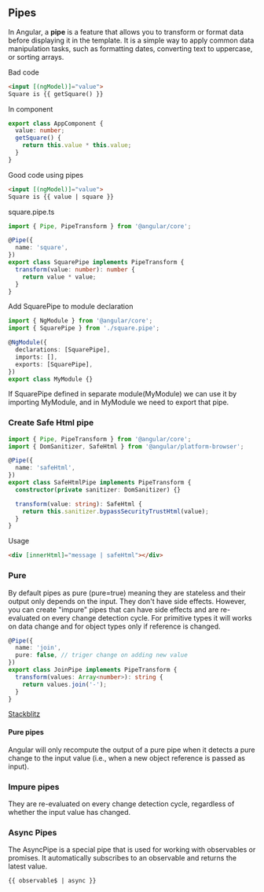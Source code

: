 ## Pipes
In Angular, a **pipe** is a feature that allows you to transform or format data before displaying it in the template. It is a simple way to apply common data manipulation tasks, such as formatting dates, converting text to uppercase, or sorting arrays.

Bad code

```html
<input [(ngModel)]="value">
Square is {{ getSquare() }}
```

In component 
```typescript
export class AppComponent {
  value: number;
  getSquare() {
    return this.value * this.value;
  }
}

```

Good code using pipes
```html
<input [(ngModel)]="value">
Square is {{ value | square }}
```

square.pipe.ts
```typescript
import { Pipe, PipeTransform } from '@angular/core';

@Pipe({
  name: 'square',
})
export class SquarePipe implements PipeTransform {
  transform(value: number): number {
    return value * value;
  }
}
```

Add SquarePipe to module declaration
```typescript
import { NgModule } from '@angular/core';
import { SquarePipe } from './square.pipe';

@NgModule({
  declarations: [SquarePipe],
  imports: [],
  exports: [SquarePipe],
})
export class MyModule {}
```
If SquarePipe defined in separate module(MyModule) we can use it by importing MyModule, and in MyModule we need to export that pipe.

### Create Safe Html pipe
```typescript
import { Pipe, PipeTransform } from '@angular/core';
import { DomSanitizer, SafeHtml } from '@angular/platform-browser';

@Pipe({
  name: 'safeHtml',
})
export class SafeHtmlPipe implements PipeTransform {
  constructor(private sanitizer: DomSanitizer) {}

  transform(value: string): SafeHtml {
    return this.sanitizer.bypassSecurityTrustHtml(value);
  }
}
```
Usage 
```html
<div [innerHtml]="message | safeHtml"></div>
```
### Pure
By default pipes as pure (pure=true) meaning they are stateless and their output only depends on the input. They don't have side effects. However, you can create "impure" pipes that can have side effects and are re-evaluated on every change detection cycle.  For primitive types it will works on data change and for object types only if reference is changed.
```typescript
@Pipe({
  name: 'join',
  pure: false, // triger change on adding new value
})
export class JoinPipe implements PipeTransform {
  transform(values: Array<number>): string {
    return values.join('-');
  }
}
```
[Stackblitz](https://stackblitz.com/edit/angular-ivy-k8k7yp?file=src/app/join.pipe.ts)

#### Pure pipes
Angular will only recompute the output of a pure pipe when it detects a pure change to the input value (i.e., when a new object reference is passed as input).

### Impure pipes
They are re-evaluated on every change detection cycle, regardless of whether the input value has changed.

### Async Pipes
The AsyncPipe is a special pipe that is used for working with observables or promises. It automatically subscribes to an observable and returns the latest value.

```html
{{ observable$ | async }}

```
